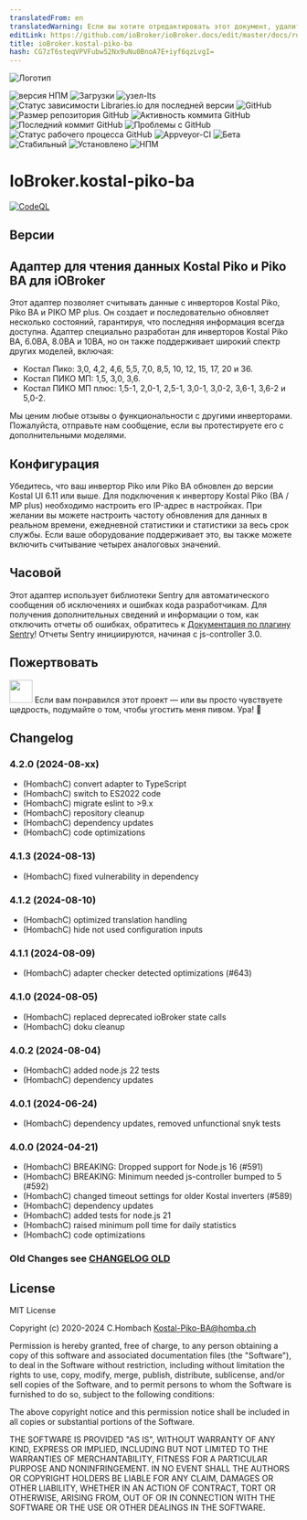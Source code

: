 ```yaml
---
translatedFrom: en
translatedWarning: Если вы хотите отредактировать этот документ, удалите поле «translationFrom», в противном случае этот документ будет снова автоматически переведен
editLink: https://github.com/ioBroker/ioBroker.docs/edit/master/docs/ru/adapterref/iobroker.kostal-piko-ba/README.md
title: ioBroker.kostal-piko-ba
hash: CG7zT6steqVPVFubw52Nx9uNu0BnoA7E+iyf6qzLvgI=
---
```

![Логотип](../../../en/adapterref/iobroker.kostal-piko-ba/admin/picoba.png)

![версия НПМ](https://img.shields.io/npm/v/iobroker.kostal-piko-ba.svg)
![Загрузки](https://img.shields.io/npm/dm/iobroker.kostal-piko-ba?label=npm%20downloads&style=flat-square)
![узел-lts](https://img.shields.io/node/v-lts/iobroker.kostal-piko-ba?style=flat-square)
![Статус зависимости Libraries.io для последней версии](https://img.shields.io/librariesio/release/npm/iobroker.kostal-piko-ba?label=npm%20dependencies&style=flat-square)
![GitHub](https://img.shields.io/github/license/hombach/iobroker.kostal-piko-ba?style=flat-square)
![Размер репозитория GitHub](https://img.shields.io/github/repo-size/hombach/iobroker.kostal-piko-ba?logo=github&style=flat-square)
![Активность коммита GitHub](https://img.shields.io/github/commit-activity/m/hombach/iobroker.kostal-piko-ba?logo=github&style=flat-square)
![Последний коммит GitHub](https://img.shields.io/github/last-commit/hombach/iobroker.kostal-piko-ba?logo=github&style=flat-square)
![Проблемы с GitHub](https://img.shields.io/github/issues/hombach/iobroker.kostal-piko-ba?logo=github&style=flat-square)
![Статус рабочего процесса GitHub](https://img.shields.io/github/actions/workflow/status/hombach/iobroker.kostal-piko-ba/test-and-release.yml?branch=main&logo=github&style=flat-square)
![Appveyor-CI](https://ci.appveyor.com/api/projects/status/github/hombach/ioBroker.kostal-piko-ba?branch=master&svg=true)
![Бета](https://img.shields.io/npm/v/iobroker.kostal-piko-ba.svg?color=red&label=beta)
![Стабильный](https://iobroker.live/badges/kostal-piko-ba-stable.svg)
![Установлено](https://iobroker.live/badges/kostal-piko-ba-installed.svg)
![НПМ](https://nodei.co/npm/iobroker.kostal-piko-ba.png?downloads=true)

# IoBroker.kostal-piko-ba
[![CodeQL](https://github.com/hombach/ioBroker.kostal-piko-ba/actions/workflows/codeql-analysis.yml/badge.svg)](https://github.com/hombach/ioBroker.kostal-piko-ba/actions/workflows/codeql-analysis.yml)

## Версии
## Адаптер для чтения данных Kostal Piko и Piko BA для iOBroker
Этот адаптер позволяет считывать данные с инверторов Kostal Piko, Piko BA и PIKO MP plus.
Он создает и последовательно обновляет несколько состояний, гарантируя, что последняя информация всегда доступна.
Адаптер специально разработан для инверторов Kostal Piko BA, 6.0BA, 8.0BA и 10BA, но он также поддерживает широкий спектр других моделей, включая:

- Костал Пико: 3,0, 4,2, 4,6, 5,5, 7,0, 8,5, 10, 12, 15, 17, 20 и 36.
- Костал ПИКО МП: 1,5, 3,0, 3,6.
- Костал ПИКО МП плюс: 1,5-1, 2,0-1, 2,5-1, 3,0-1, 3,0-2, 3,6-1, 3,6-2 и 5,0-2.

Мы ценим любые отзывы о функциональности с другими инверторами. Пожалуйста, отправьте нам сообщение, если вы протестируете его с дополнительными моделями.

## Конфигурация
Убедитесь, что ваш инвертор Piko или Piko BA обновлен до версии Kostal UI 6.11 или выше.
Для подключения к инвертору Kostal Piko (BA / MP plus) необходимо настроить его IP-адрес в настройках.
При желании вы можете настроить частоту обновления для данных в реальном времени, ежедневной статистики и статистики за весь срок службы.
Если ваше оборудование поддерживает это, вы также можете включить считывание четырех аналоговых значений.

## Часовой
Этот адаптер использует библиотеки Sentry для автоматического сообщения об исключениях и ошибках кода разработчикам. Для получения дополнительных сведений и информации о том, как отключить отчеты об ошибках, обратитесь к [Документация по плагину Sentry](https://github.com/ioBroker/plugin-sentry#plugin-sentry)! Отчеты Sentry инициируются, начиная с js-controller 3.0.

## Пожертвовать
<a href="https://www.paypal.com/donate/?hosted_button_id=XFFBB332R4RCQ"><img src="https://raw.githubusercontent.com/Hombach/ioBroker.tibberlink/main/docu/bluePayPal.svg" height="40"></a> Если вам понравился этот проект — или вы просто чувствуете щедрость, подумайте о том, чтобы угостить меня пивом. Ура! :beers:

## Changelog

### 4.2.0 (2024-08-xx)

-   (HombachC) convert adapter to TypeScript
-   (HombachC) switch to ES2022 code
-   (HombachC) migrate eslint to >9.x
-   (HombachC) repository cleanup
-   (HombachC) dependency updates
-   (HombachC) code optimizations

### 4.1.3 (2024-08-13)

-   (HombachC) fixed vulnerability in dependency

### 4.1.2 (2024-08-10)

-   (HombachC) optimized translation handling
-   (HombachC) hide not used configuration inputs

### 4.1.1 (2024-08-09)

-   (HombachC) adapter checker detected optimizations (#643)

### 4.1.0 (2024-08-05)

-   (HombachC) replaced deprecated ioBroker state calls
-   (HombachC) doku cleanup

### 4.0.2 (2024-08-04)

-   (HombachC) added node.js 22 tests
-   (HombachC) dependency updates

### 4.0.1 (2024-06-24)

-   (HombachC) dependency updates, removed unfunctional snyk tests

### 4.0.0 (2024-04-21)

-   (HombachC) BREAKING: Dropped support for Node.js 16 (#591)
-   (HombachC) BREAKING: Minimum needed js-controller bumped to 5 (#592)
-   (HombachC) changed timeout settings for older Kostal inverters (#589)
-   (HombachC) dependency updates
-   (HombachC) added tests for node.js 21
-   (HombachC) raised minimum poll time for daily statistics
-   (HombachC) code optimizations

### Old Changes see [CHANGELOG OLD](CHANGELOG_OLD.md)

## License
MIT License

Copyright (c) 2020-2024 C.Hombach <Kostal-Piko-BA@homba.ch>

Permission is hereby granted, free of charge, to any person obtaining a copy
of this software and associated documentation files (the "Software"), to deal
in the Software without restriction, including without limitation the rights
to use, copy, modify, merge, publish, distribute, sublicense, and/or sell
copies of the Software, and to permit persons to whom the Software is
furnished to do so, subject to the following conditions:

The above copyright notice and this permission notice shall be included in all
copies or substantial portions of the Software.

THE SOFTWARE IS PROVIDED "AS IS", WITHOUT WARRANTY OF ANY KIND, EXPRESS OR
IMPLIED, INCLUDING BUT NOT LIMITED TO THE WARRANTIES OF MERCHANTABILITY,
FITNESS FOR A PARTICULAR PURPOSE AND NONINFRINGEMENT. IN NO EVENT SHALL THE
AUTHORS OR COPYRIGHT HOLDERS BE LIABLE FOR ANY CLAIM, DAMAGES OR OTHER
LIABILITY, WHETHER IN AN ACTION OF CONTRACT, TORT OR OTHERWISE, ARISING FROM,
OUT OF OR IN CONNECTION WITH THE SOFTWARE OR THE USE OR OTHER DEALINGS IN THE
SOFTWARE.